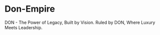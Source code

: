 # Don-Empire
DON - The Power of Legacy, Built by Vision. Ruled by DON, Where Luxury Meets Leadership.
